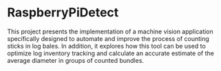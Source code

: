 # RaspberryPiDetect
This project presents the implementation of a machine vision application specifically designed to automate and improve the process of counting sticks in log bales. 
In addition, it explores how this tool can be used to optimize log inventory tracking and calculate an accurate estimate of the average diameter in groups of counted bundles.
